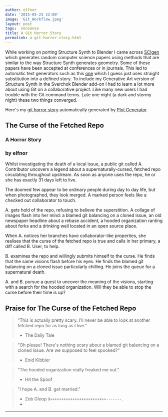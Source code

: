 ```yaml
---
author: elfnor
date: '2015-05-23 22:00'
image: 'Git_Workflow.jpeg'
layout: post
tags:  nonsense
title: A Git Horror Story
permalink: a-git-horror-story.html
---
```


While working on porting Structure Synth to Blender I came across [SCIgen](http://pdos.csail.mit.edu/scigen/) which generates random computer science papers using methods that are similar to the way Structure Synth generates geometry. Some of these papers have been accepted at conferences or in journals. This led to automatic text generators such as this [one](http://www.plot-generator.org.uk/) which I guess just uses straight substitution into a defined story. To include my Generative Art version of Structure Synth in the Sverchok Blender add-on I had to learn a lot more about using Git on a collaborative project. Like many new users I had trouble with the Git command terms. Late one night (a dark and stormy night) these two things converged.

Here\'s my [git horror story](http://www.plot-generator.org.uk/lbs9ew/curse-of-fetched-repo.html) automatically generated by [Plot Generator](http://www.plot-generator.org.uk/)

## The Curse of the Fetched Repo

### A Horror Story

### by elfnor

Whilst investigating the death of a local issue, a public git called A. Contributor uncovers a legend about a supernaturally-cursed, fetched repo circulating throughout upstream. As soon as anyone uses the repo, he or she has exactly 31 days left to live.

The doomed few appear to be ordinary people during day to day life, but when photographed, they look merged. A marked person feels like a checked out collaborator to touch.

A. gets hold of the repo, refusing to believe the superstition. A collage of images flash into her mind: a blamed git balancing on a cloned issue, an old newspaper headline about a rebase accident, a hooded organization ranting about forks and a drinking well located in an open source place.

When A. notices her branches have collaborator-like properties, she realises that the curse of the fetched repo is true and calls in her primary, a diff called B. User, to help.

B. examines the repo and willingly submits himself to the curse. He finds that the same visions flash before his eyes. He finds the blamed git balancing on a cloned issue particularly chilling. He joins the queue for a supernatural death.

A. and B. pursue a quest to uncover the meaning of the visions, starting with a search for the hooded organization. Will they be able to stop the curse before their time is up?

## Praise for The Curse of the Fetched Repo

> \"This is actually pretty scary. I\'ll never be able to look at another fetched repo for as long as I live.\"
> - The Daily Tale

> \"Oh please! There\'s nothing scary about a blamed git balancing on a cloned issue. Are we supposed to feel spooked?\"
> - Enid Kibbler

> \"The hooded organization really freaked me out.\"
> - Hit the Spoof

> \"I hope A. and B. get married.\"
> - Zob Gloop
> `9+++++++++++++++++++++++++-------`.
> -

------------------------------------------------------------------------

